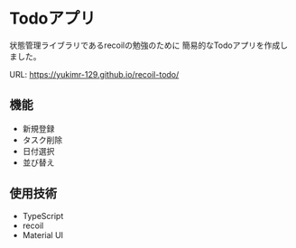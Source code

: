 # Todoアプリ
状態管理ライブラリであるrecoilの勉強のために
簡易的なTodoアプリを作成しました。

URL: https://yukimr-129.github.io/recoil-todo/

## 機能
- 新規登録
- タスク削除
- 日付選択
- 並び替え

## 使用技術

- TypeScript
- recoil
- Material UI
